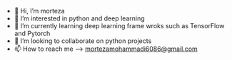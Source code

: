 - 👋 Hi, I’m morteza
- 👀 I’m interested in python and deep learning
- 🌱 I’m currently learning deep learning frame wroks such as TensorFlow and Pytorch
- 💞️ I’m looking to collaborate on python projects
- 📫 How to reach me --> mortezamohammadi6086@gmail.com

<!---
py-fl0w/py-fl0w is a ✨ special ✨ repository because its `README.md` (this file) appears on your GitHub profile.
You can click the Preview link to take a look at your changes.
--->
